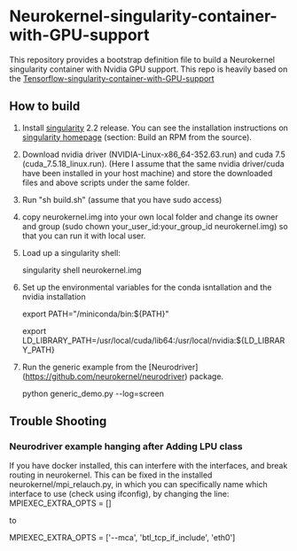 # Neurokernel-singularity-container-with-GPU-support
This repository provides a bootstrap definition file to build a Neurokernel singularity container with Nvidia GPU support. This repo is heavily based on the [Tensorflow-singularity-container-with-GPU-support](https://github.com/jdongca2003/Tensorflow-singularity-container-with-GPU-support)

## How to build
 1. Install [singularity](http://singularity.lbl.gov/all-releases) 2.2 release. You can see the installation instructions on [singularity homepage](http://singularity.lbl.gov/install-linux) (section: Build an RPM from the source).
 2. Download nvidia driver (NVIDIA-Linux-x86_64-352.63.run) and cuda 7.5 (cuda_7.5.18_linux.run). (Here I assume that the same nvidia driver/cuda have been installed in your host machine) and store the downloaded files and above scripts under the same folder.

 3. Run "sh build.sh" (assume that you have sudo access) 

 5. copy neurokernel.img into your own local folder and change its owner and group (sudo chown your_user_id:your_group_id neurokernel.img) so that you can run it with local user.

 6. Load up a singularity shell:

    singularity shell neurokernel.img 

 7. Set up the environmental variables for the conda isntallation and the nvidia installation


    export PATH="/miniconda/bin:${PATH}"

    export LD_LIBRARY_PATH=/usr/local/cuda/lib64:/usr/local/nvidia:${LD_LIBRARY_PATH}
 
 8. Run the generic example from the [Neurodriver] (https://github.com/neurokernel/neurodriver) package.

    python generic_demo.py --log=screen
 

## Trouble Shooting

### Neurodriver example hanging after Adding LPU class

If you have docker installed, this can interfere with the interfaces, and break routing in neurokernel.
This can be fixed in the installed neurokernel/mpi_relauch.py, in which you can specifically name which interface to use (check using ifconfig), by changing the line:
MPIEXEC_EXTRA_OPTS = []

to

MPIEXEC_EXTRA_OPTS = ['--mca', 'btl_tcp_if_include', 'eth0'] 





